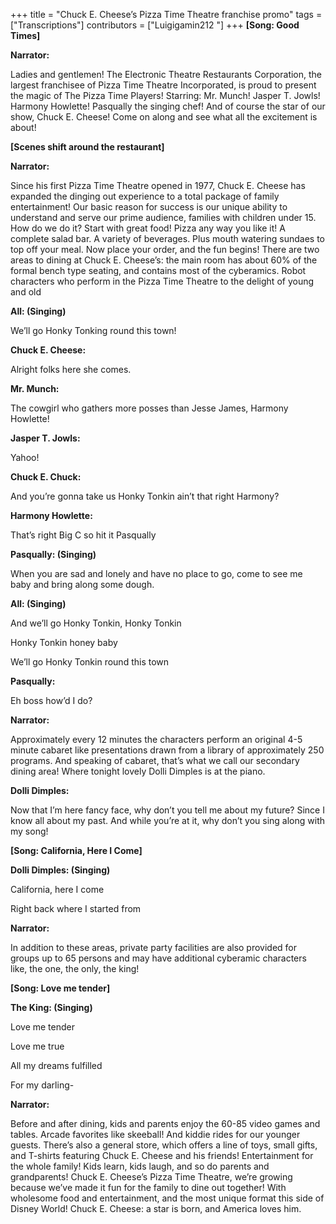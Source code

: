 +++
title = "Chuck E. Cheese’s Pizza Time Theatre franchise promo"
tags = ["Transcriptions"]
contributors = ["Luigigamin212 "]
+++
**[Song: Good Times]**

**Narrator:**

Ladies and gentlemen! The Electronic Theatre Restaurants Corporation, the largest franchisee of Pizza Time Theatre Incorporated, is proud to present the magic of The Pizza Time Players! Starring: Mr. Munch! Jasper T. Jowls! Harmony Howlette! Pasqually the singing chef! And of course the star of our show, Chuck E. Cheese! Come on along and see what all the excitement is about! 

**[Scenes shift around the restaurant]**

**Narrator:**

Since his first Pizza Time Theatre opened in 1977, Chuck E. Cheese has expanded the dinging out experience to a total package of family entertainment! Our basic reason for success is our unique ability to understand and serve our prime audience, families with children under 15. How do we do it? Start with great food! Pizza any way you like it! A complete salad bar. A variety of beverages. Plus mouth watering sundaes to top off your meal. Now place your order, and the fun begins! There are two areas to dining at Chuck E. Cheese’s: the main room has about 60% of the formal bench type seating, and contains most of the cyberamics. Robot characters who perform in the Pizza Time Theatre to the delight of young and old 

**All: (Singing)**

We’ll go Honky Tonking round this town! 

**Chuck E. Cheese:**

Alright folks here she comes. 

**Mr. Munch:**

The cowgirl who gathers more posses than Jesse James, Harmony Howlette! 

**Jasper T. Jowls:**

Yahoo! 

**Chuck E. Chuck:**

And you’re gonna take us Honky Tonkin ain’t that right Harmony? 

**Harmony Howlette:**

That’s right Big C so hit it Pasqually

**Pasqually: (Singing)**

When you are sad and lonely and have no place to go, come to see me baby and bring along some dough. 

**All: (Singing)**

And we’ll go Honky Tonkin, Honky Tonkin

Honky Tonkin honey baby

We’ll go Honky Tonkin round this town

**Pasqually:**

Eh boss how’d I do? 

**Narrator:**

Approximately every 12 minutes the characters perform an original 4-5 minute cabaret like presentations drawn from a library of approximately 250 programs. And speaking of cabaret, that’s what we call our secondary dining area! Where tonight lovely Dolli Dimples is at the piano.

**Dolli Dimples:**

Now that I’m here fancy face, why don’t you tell me about my future? Since I know all about my past. And while you’re at it, why don’t you sing along with my song! 

**[Song: California, Here I Come]**

**Dolli Dimples: (Singing)**

California, here I come

Right back where I started from 

**Narrator:**

In addition to these areas, private party facilities are also provided for groups up to 65 persons and may have additional cyberamic characters like, the one, the only, the king! 

**[Song: Love me tender]**

**The King: (Singing)**

Love me tender 

Love me true 

All my dreams fulfilled 

For my darling- 

**Narrator:**

Before and after dining, kids and parents enjoy the 60-85 video games and tables. Arcade favorites like skeeball! And kiddie rides for our younger guests. There’s also a general store, which offers a line of toys, small gifts, and T-shirts featuring Chuck E. Cheese and his friends! Entertainment for the whole family! Kids learn, kids laugh, and so do parents and grandparents! Chuck E. Cheese’s Pizza Time Theatre, we’re growing because we’ve made it fun for the family to dine out together! With wholesome food and entertainment, and the most unique format this side of Disney World! Chuck E. Cheese: a star is born, and America loves him. 
